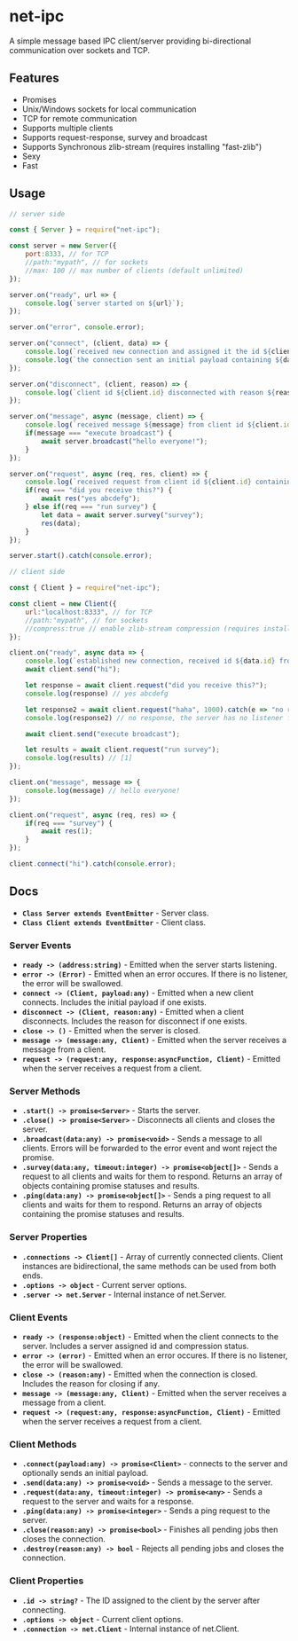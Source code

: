# net-ipc

A simple message based IPC client/server providing bi-directional communication over sockets and TCP.

## Features

* Promises
* Unix/Windows sockets for local communication
* TCP for remote communication
* Supports multiple clients
* Supports request-response, survey and broadcast
* Supports Synchronous zlib-stream (requires installing "fast-zlib")
* Sexy
* Fast

## Usage

```js
// server side

const { Server } = require("net-ipc");

const server = new Server({
    port:8333, // for TCP
    //path:"mypath", // for sockets
    //max: 100 // max number of clients (default unlimited)
});

server.on("ready", url => {
    console.log(`server started on ${url}`);
});

server.on("error", console.error);

server.on("connect", (client, data) => {
    console.log(`received new connection and assigned it the id ${client.id}`);
    console.log(`the connection sent an initial payload containing ${data}`);
});

server.on("disconnect", (client, reason) => {
    console.log(`client id ${client.id} disconnected with reason ${reason}`)
});

server.on("message", async (message, client) => {
    console.log(`received message ${message} from client id ${client.id}`); //hi
    if(message === "execute broadcast") {
        await server.broadcast("hello everyone!");
    }
});

server.on("request", async (req, res, client) => {
    console.log(`received request from client id ${client.id} containing ${req}`); // did you receive this? // haha
    if(req === "did you receive this?") {
        await res("yes abcdefg");
    } else if(req === "run survey") {
        let data = await server.survey("survey");
        res(data);
    }
});

server.start().catch(console.error);
```

```js
// client side

const { Client } = require("net-ipc");

const client = new Client({
    url:"localhost:8333", // for TCP
    //path:"mypath", // for sockets
    //compress:true // enable zlib-stream compression (requires installing "fast-zlib")
});

client.on("ready", async data => {
    console.log(`established new connection, received id ${data.id} from server`);
    await client.send("hi");

    let response = await client.request("did you receive this?");
    console.log(response) // yes abcdefg

    let response2 = await client.request("haha", 1000).catch(e => "no response");
    console.log(response2) // no response, the server has no listener for "haha" requests

    await client.send("execute broadcast");

    let results = await client.request("run survey");
    console.log(results) // [1]
});

client.on("message", message => {
    console.log(message) // hello everyone!
});

client.on("request", async (req, res) => {
    if(req === "survey") {
        await res(1);
    }
});

client.connect("hi").catch(console.error);
```

## Docs

* **`Class Server extends EventEmitter`** - Server class.
* **`Class Client extends EventEmitter`** - Client class.

### Server Events

* **`ready -> (address:string)`** - Emitted when the server starts listening.
* **`error -> (Error)`** - Emitted when an error occures. If there is no listener, the error will be swallowed.
* **`connect -> (Client, payload:any)`** - Emitted when a new client connects. Includes the initial payload if one exists.
* **`disconnect -> (Client, reason:any)`** - Emitted when a client disconnects. Includes the reason for disconnect if one exists.
* **`close -> ()`** - Emitted when the server is closed.
* **`message -> (message:any, Client)`** - Emitted when the server receives a message from a client.
* **`request -> (request:any, response:asyncFunction, Client)`** - Emitted when the server receives a request from a client.

### Server Methods

* **`.start() -> promise<Server>`** - Starts the server.
* **`.close() -> promise<Server>`** - Disconnects all clients and closes the server.
* **`.broadcast(data:any) -> promise<void>`** - Sends a message to all clients. Errors will be forwarded to the error event and wont reject the promise.
* **`.survey(data:any, timeout:integer) -> promise<object[]>`** - Sends a request to all clients and waits for them to respond. Returns an array of objects containing promise statuses and results.
* **`.ping(data:any) -> promise<object[]>`** - Sends a ping request to all clients and waits for them to respond. Returns an array of objects containing the promise statuses and results.

### Server Properties

* **`.connections -> Client[]`** - Array of currently connected clients. Client instances are bidirectional, the same methods can be used from both ends.
* **`.options -> object`** - Current server options.
* **`.server -> net.Server`** - Internal instance of net.Server.

### Client Events

* **`ready -> (response:object)`** - Emitted when the client connects to the server. Includes a server assigned id and compression status.
* **`error -> (error)`** - Emitted when an error occures. If there is no listener, the error will be swallowed.
* **`close -> (reason:any)`** - Emitted when the connection is closed. Includes the reason for closing if any.
* **`message -> (message:any, Client)`** - Emitted when the server receives a message from a client.
* **`request -> (request:any, response:asyncFunction, Client)`** - Emitted when the server receives a request from a client.

### Client Methods

* **`.connect(payload:any) -> promise<Client>`** - connects to the server and optionally sends an initial payload.
* **`.send(data:any) -> promise<void>`** - Sends a message to the server.
* **`.request(data:any, timeout:integer) -> promise<any>`** - Sends a request to the server and waits for a response.
* **`.ping(data:any) -> promise<integer>`** - Sends a ping request to the server.
* **`.close(reason:any) -> promise<bool>`** - Finishes all pending jobs then closes the connection.
* **`.destroy(reason:any) -> bool`** - Rejects all pending jobs and closes the connection.

### Client Properties

* **`.id -> string?`** - The ID assigned to the client by the server after connecting.
* **`.options -> object`** - Current client options.
* **`.connection -> net.Client`** - Internal instance of net.Client.
